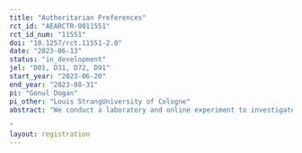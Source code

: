 ```yaml
---
title: "Authoritarian Preferences"
rct_id: "AEARCTR-0011551"
rct_id_num: "11551"
doi: "10.1257/rct.11551-2.0"
date: "2023-06-13"
status: "in_development"
jel: "D01, D31, D72, D91"
start_year: "2023-06-20"
end_year: "2023-08-31"
pi: "Gonul Dogan"
pi_other: "Louis StrangUniversity of Cologne"
abstract: "We conduct a laboratory and online experiment to investigate the causal effect of the threat to the majority group's power on preferences for authoritarian decision-making. 
"
layout: registration
---
```


